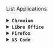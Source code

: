 List Applications

<details>
<summary><code><b>Chromium</b></code></summary>

[Click here,.](https://github.com/wahasa/Kali-Nethunter/blob/main/Note/Chromiumfix.md)
</details>

<details>
<summary><code><b>Libre Office</b></code></summary>

```
wget https://raw.githubusercontent.com/wahasa/Kali-Nethunter/main/libreofficefix.sh ; chmod +x libreofficefix.sh ; ./libreofficefix.sh
```
</details>

<details>
<summary><code><b>Firefox</b></code></summary>

[Click here,.](https://github.com/wahasa/Kali-Nethunter/blob/main/Note/firefoxfix.md)
</details>

<details>
<summary><code><b>VS Code</b></code></summary>

```
wget https://raw.githubusercontent.com/wahasa/Kali-Nethunter/main/vscodefix.sh ; chmod +x vscodefix.sh ; ./vscodefix.sh
```
</details>
